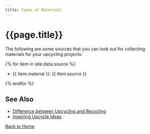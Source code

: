 ```yaml
---
title: Types of Materials
---
```

# {{page.title}}

The following are some sources that you can look out for collecting materials for your upcycling projects:

{% for item in site.data.source %}
 - {{ item.material }}: {{ item.source }}

{% endfor %}

## See Also

 - [Difference between Upcycling and Recycling](./recycle-upcycle)
 - [Inspiring Upcycle Ideas](./inspirations)

[Back to Home](index)


